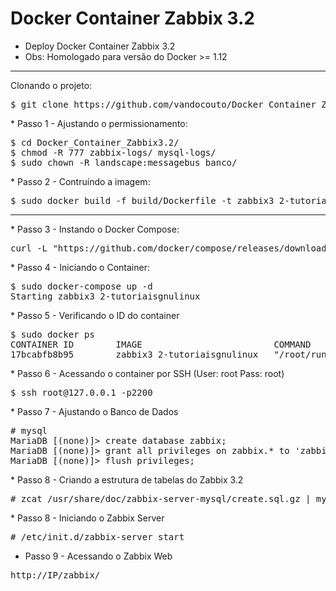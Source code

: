 # Docker Container Zabbix 3.2

* Deploy Docker Container Zabbix 3.2 
* Obs: Homologado para versão do Docker >= 1.12
<hr>
Clonando o projeto:
<pre>
$ git clone https://github.com/vandocouto/Docker_Container_Zabbix3.2.git
</pre>
* Passo 1 - Ajustando o permissionamento:
<pre>
$ cd Docker_Container_Zabbix3.2/
$ chmod -R 777 zabbix-logs/ mysql-logs/
$ sudo chown -R landscape:messagebus banco/
</pre>
* Passo 2 - Contruíndo a imagem:
<pre>
$ sudo docker build -f build/Dockerfile -t zabbix3_2-tutoriaisgnulinux .
</pre>
<hr>
* Passo 3 - Instando o Docker Compose:
<pre>
curl -L "https://github.com/docker/compose/releases/download/1.8.1/docker-compose-$(uname -s)-$(uname -m)" > /usr/local/bin/docker-compose
</pre>
* Passo 4 - Iniciando o Container:
<pre>
$ sudo docker-compose up -d
Starting zabbix3_2-tutoriaisgnulinux
</pre>
* Passo 5 - Verificando o ID do container
<pre>
$ sudo docker ps
CONTAINER ID        IMAGE                         COMMAND             CREATED             STATUS              PORTS                                                                                                      NAMES
17bcabfb8b95        zabbix3_2-tutoriaisgnulinux   "/root/run.sh"      3 minutes ago       Up 50 seconds       0.0.0.0:80->80/tcp, 0.0.0.0:10051->10051/tcp, 3306/tcp, 127.0.0.1:2200->22/tcp, 0.0.0.0:32789->10050/tcp   zabbix3_2-tutoriaisgnulinux
</pre>
* Passo 6 - Acessando o container por SSH (User: root Pass: root)
<pre>
$ ssh root@127.0.0.1 -p2200
</pre>
* Passo 7 - Ajustando o Banco de Dados
<pre>
# mysql
MariaDB [(none)]> create database zabbix;
MariaDB [(none)]> grant all privileges on zabbix.* to 'zabbix'@'127.0.0.1' identified by 'zabbix';
MariaDB [(none)]> flush privileges;
</pre>
* Passo 8 - Criando a estrutura de tabelas do Zabbix 3.2
<pre>
# zcat /usr/share/doc/zabbix-server-mysql/create.sql.gz | mysql -uzabbix -pzabbix -h 127.0.0.1 zabbix
</pre>
* Passo 8 - Iniciando o Zabbix Server
<pre>
# /etc/init.d/zabbix-server start
</pre>

* Passo 9 - Acessando o Zabbix Web
<pre>
http://IP/zabbix/
</pre>




